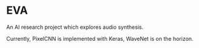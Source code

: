 EVA
===========
An AI research project which explores audio synthesis.

Currently, PixelCNN is implemented with Keras, WaveNet is on the horizon.